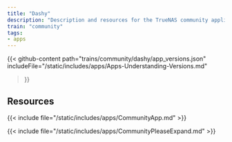 ```yaml
---
title: "Dashy"
description: "Description and resources for the TrueNAS community application called Dashy."
train: "community"
tags:
- apps
---
```


{{< github-content 
    path="trains/community/dashy/app_versions.json"
	includeFile="/static/includes/apps/Apps-Understanding-Versions.md"
>}}

## Resources

{{< include file="/static/includes/apps/CommunityApp.md" >}}

{{< include file="/static/includes/apps/CommunityPleaseExpand.md" >}}

<!--
<div class="docs-sections">

{{< doc-card title="<appname> Deployments" link="/resources/"
descr="How to deploy and configure the <appname> app." >}}

</div>
-->

